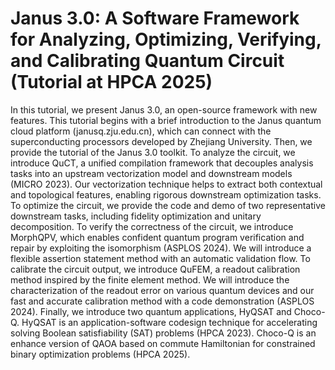 # Janus 3.0: A Software Framework for Analyzing, Optimizing, Verifying, and Calibrating Quantum Circuit (Tutorial at HPCA 2025)

In this tutorial, we present Janus 3.0, an open-source framework with new features. This tutorial begins with a brief introduction to the Janus quantum cloud platform (janusq.zju.edu.cn), which can connect with the superconducting processors developed by Zhejiang University. Then, we provide the tutorial of the Janus 3.0 toolkit. To analyze the circuit, we introduce QuCT, a unified compilation framework that decouples analysis tasks into an upstream vectorization model and downstream models (MICRO 2023). Our vectorization technique helps to extract both contextual and topological features, enabling rigorous downstream optimization tasks. To optimize the circuit, we provide the code and demo of two representative downstream tasks, including fidelity optimization and unitary decomposition. To verify the correctness of the circuit, we introduce MorphQPV, which enables confident quantum program verification and repair by exploiting the isomorphism (ASPLOS 2024). We will introduce a flexible assertion statement method with an automatic validation flow. To calibrate the circuit output, we introduce QuFEM, a readout calibration method inspired by the finite element method. We will introduce the characterization of the readout error on various quantum devices and our fast and accurate calibration method with a code demonstration (ASPLOS 2024). Finally, we introduce two quantum applications, HyQSAT and Choco-Q. HyQSAT is an application-software codesign technique for accelerating solving Boolean satisfiability (SAT) problems (HPCA 2023). Choco-Q is an enhance version of QAOA based on commute Hamiltonian for constrained binary optimization problems (HPCA 2025).